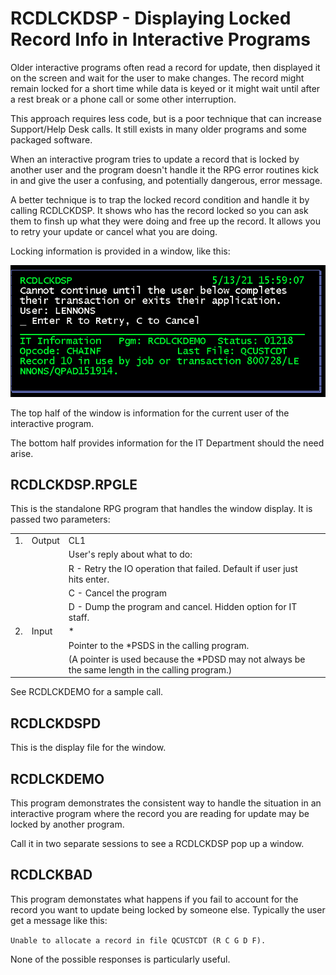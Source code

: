 # RCDLCKDSP - Displaying Locked Record Info in Interactive Programs

Older interactive programs often read a record for update, then displayed it on the screen and wait for the user to make changes. The record might remain locked for a short time while data is keyed or it might wait until after a rest break or a phone call or some other interruption.

This approach requires less code, but is a poor technique that can increase Support/Help Desk calls. It still exists in many older programs and some packaged software.

When an interactive program tries to update a record that is locked by another user and the program doesn't handle it the RPG error routines kick in and give the user a confusing, and potentially dangerous, error message.

A better technique is to trap the locked record condition and handle it by calling RCDLCKDSP. It shows who has the record locked so you can ask them to finsh up what they were doing and free up the record. It allows you to retry your update or cancel what you are doing.

Locking information is provided in a window, like this:

![window image](Images/RcdLckDsp%20Window.png)

The top half of the window is information for the current user of the interactive program.

The bottom half provides information for the IT Department should the need arise.

## RCDLCKDSP.RPGLE

This is the standalone RPG program that handles the window display. It is passed two parameters:

|   |   |            |   |
|---|---|------------|---|
|1. |Output |CL1|
||| User's reply about what to do:
|||R - Retry the IO operation that failed. Default if user just hits enter.
|||C - Cancel the program
|||D - Dump the program and cancel. Hidden option for IT staff.
|2. |Input|\*  
|||Pointer to the *PSDS in the calling program.
|||(A pointer is used because the *PDSD may not always be the same length in the calling  program.)

See RCDLCKDEMO for a sample call.

## RCDLCKDSPD

This is the display file for the window.

## RCDLCKDEMO

This program demonstrates the consistent way to handle the situation in an interactive program where the record you are reading for update may be locked by another program.

Call it in two separate sessions to see a RCDLCKDSP pop up a window.

## RCDLCKBAD

This program demonstates what happens if you fail to account for the record you want to update being locked by someone else.  Typically the user get a message like this:

```Unable to allocate a record in file QCUSTCDT (R C G D F).```

None of the possible responses is particularly useful.
